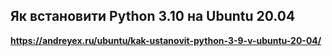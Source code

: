 ## Як встановити Python 3.10 на Ubuntu 20.04
__https://andreyex.ru/ubuntu/kak-ustanovit-python-3-9-v-ubuntu-20-04/__